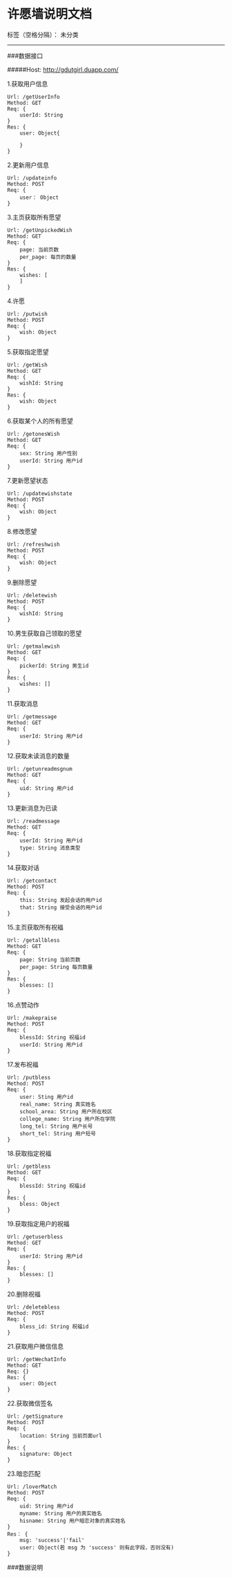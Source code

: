 ﻿# 许愿墙说明文档

标签（空格分隔）： 未分类

---

###数据接口

#####Host: http://gdutgirl.duapp.com/

1.获取用户信息

```
Url: /getUserInfo
Method: GET
Req: {
    userId: String
}
Res: {
    user: Object{
        
    }
}

```

2.更新用户信息

```
Url: /updateinfo
Method: POST
Req: {
    user： Object
}
```
3.主页获取所有愿望

```
Url: /getUnpickedWish
Method: GET
Req: {
    page: 当前页数
    per_page: 每页的数量
}
Res: {
    wishes: [
    ]
}
```
4.许愿
```
Url: /putwish
Method: POST
Req: {
    wish: Object
}
```
5.获取指定愿望
```
Url: /getWish
Method: GET
Req: {
    wishId: String
}
Res: {
    wish: Object
}
```
6.获取某个人的所有愿望
```
Url: /getonesWish
Method: GET
Req: {
    sex: String 用户性别
    userId: String 用户id
}
```
7.更新愿望状态
```
Url: /updatewishstate
Method: POST
Req: {
    wish: Object
}
```
8.修改愿望
```
Url: /refreshwish
Method: POST
Req: {
    wish: Object
}
```
9.删除愿望
```
Url: /deletewish
Method: POST
Req: {
    wishId: String
}
```
10.男生获取自己领取的愿望
```
Url: /getmalewish
Method: GET
Req: {
    pickerId: String 男生id
}
Res: {
    wishes: []
}
```
11.获取消息
```
Url: /getmessage
Method: GET
Req: {
    userId: String 用户id
}
```
12.获取未读消息的数量
```
Url: /getunreadmsgnum
Method: GET
Req: {
    uid: String 用户id
}
```
13.更新消息为已读
```
Url: /readmessage
Method: GET
Req: {
    userId: String 用户id
    type: String 消息类型
}
```
14.获取对话
```
Url: /getcontact
Method: POST
Req: {
    this: String 发起会话的用户id
    that: String 接受会话的用户id
}
```
15.主页获取所有祝福
```
Url: /getallbless
Method: GET
Req: {
    page: String 当前页数
    per_page: String 每页数量
}
Res: {
    blesses: []
}
```
16.点赞动作
```
Url: /makepraise
Method: POST
Req: {
    blessId: String 祝福id
    userId: String 用户id
}
```
17.发布祝福
```
Url: /putbless
Method: POST
Req: {
    user: Sting 用户id
    real_name: String 真实姓名
    school_area: String 用户所在校区
    college_name: String 用户所在学院
    long_tel: String 用户长号
    short_tel: String 用户短号
}
```
18.获取指定祝福
```
Url: /getbless
Method: GET
Req: {
    blessId: String 祝福id
}
Res: {
    bless: Object
}
```
19.获取指定用户的祝福
```
Url: /getuserbless
Method: GET
Req: {
    userId: String 用户id
}
Res: {
    blesses: []
}
```
20.删除祝福
```
Url: /deletebless
Method: POST
Req: {
    bless_id: String 祝福id
}
```
21.获取用户微信信息
```
Url: /getWechatInfo
Method: GET
Req: {}
Res: {
    user: Object
}
```
22.获取微信签名
```
Url: /getSignature
Method: POST
Req: {
    location: String 当前页面url
}
Res: {
    signature: Object
}
```
23.暗恋匹配
```
Url: /loverMatch
Method: POST
Req: {
    uid: String 用户id
    myname: String 用户的真实姓名
    hisname: String 用户暗恋对象的真实姓名
}
Res： {
    msg: 'success'|'fail'
    user: Object(若 msg 为 'success' 则有此字段，否则没有)
}
```
###数据说明





